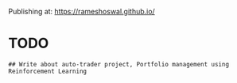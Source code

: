 Publishing at: https://rameshoswal.github.io/

 # TODO
 	## Write about auto-trader project, Portfolio management using Reinforcement Learning
